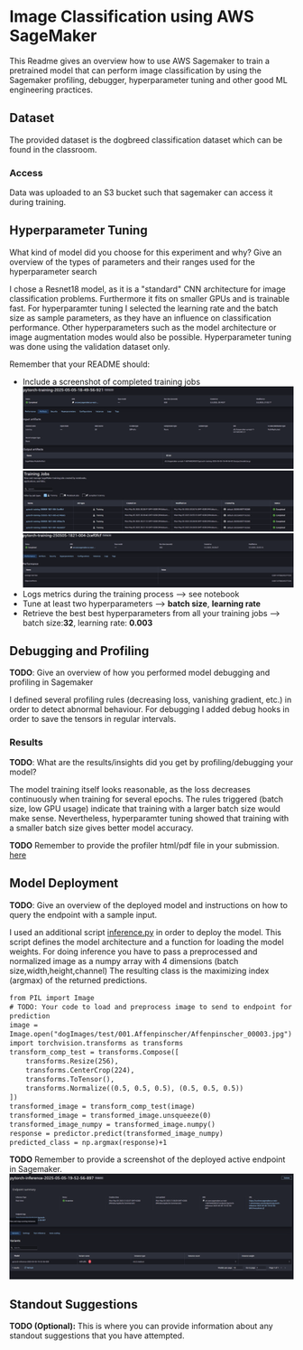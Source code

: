 # Image Classification using AWS SageMaker

This Readme gives an overview how to use AWS Sagemaker to train a pretrained model that can perform image classification by using the Sagemaker profiling, debugger, hyperparameter tuning and other good ML engineering practices. 

## Dataset
The provided dataset is the dogbreed classification dataset which can be found in the classroom.

### Access
Data was uploaded to an S3 bucket such that sagemaker can access it during training.

## Hyperparameter Tuning
What kind of model did you choose for this experiment and why? Give an overview of the types of parameters and their ranges used for the hyperparameter search

I chose a Resnet18 model, as it is a "standard" CNN architecture for image classification problems. Furthermore it fits on smaller GPUs and is trainable fast.
For hyperparamter tuning I selected the learning rate and the batch size as sample parameters, as they have an influence on classification performance. 
Other hyperparameters such as the model architecture or image augmentation modes would also be possible.
Hyperparameter tuning was done using the validation dataset only.

Remember that your README should:
- Include a screenshot of completed training jobs
![image info](./images/completed_train_job.png)
![image info](./images/hyperparam_jobs.png)
![image info](./images/hyperparam_jobs_details.png)
- Logs metrics during the training process --> see notebook
- Tune at least two hyperparameters --> **batch size**, **learning rate**
- Retrieve the best best hyperparameters from all your training jobs --> batch size:**32**, learning rate: **0.003**

## Debugging and Profiling
**TODO**: Give an overview of how you performed model debugging and profiling in Sagemaker

I defined several profiling rules (decreasing loss, vanishing gradient, etc.) in order to detect abnormal behaviour.
For debugging I added debug hooks in order to save the tensors in regular intervals.

### Results
**TODO**: What are the results/insights did you get by profiling/debugging your model?

The model training itself looks reasonable, as the loss decreases continuously when training for several epochs.
The rules triggered (batch size, low GPU usage) indicate that training with a larger batch size would make sense.
Nevertheless, hyperparamter tuning showed that training with a smaller batch size gives better model accuracy.

**TODO** Remember to provide the profiler html/pdf file in your submission.
[here](ProfilerReport/profiler-output/profiler-report.html)

## Model Deployment
**TODO**: Give an overview of the deployed model and instructions on how to query the endpoint with a sample input.

I used an additional script [inference.py](inference.py) in order to deploy the model.
This script defines the model architecture and a function for loading the model weights.
For doing inference you have to pass a preprocessed and normalized image as a numpy array with 4 dimensions (batch size,width,height,channel)
The resulting class is the maximizing index (argmax) of the returned predictions.
```
from PIL import Image
# TODO: Your code to load and preprocess image to send to endpoint for prediction
image = Image.open("dogImages/test/001.Affenpinscher/Affenpinscher_00003.jpg")
import torchvision.transforms as transforms
transform_comp_test = transforms.Compose([
    transforms.Resize(256),
    transforms.CenterCrop(224),
    transforms.ToTensor(),
    transforms.Normalize((0.5, 0.5, 0.5), (0.5, 0.5, 0.5))
])
transformed_image = transform_comp_test(image)
transformed_image = transformed_image.unsqueeze(0)
transformed_image_numpy = transformed_image.numpy()
response = predictor.predict(transformed_image_numpy)
predicted_class = np.argmax(response)+1
```

**TODO** Remember to provide a screenshot of the deployed active endpoint in Sagemaker.
![image info](./images/endpoint.png)


## Standout Suggestions
**TODO (Optional):** This is where you can provide information about any standout suggestions that you have attempted.

